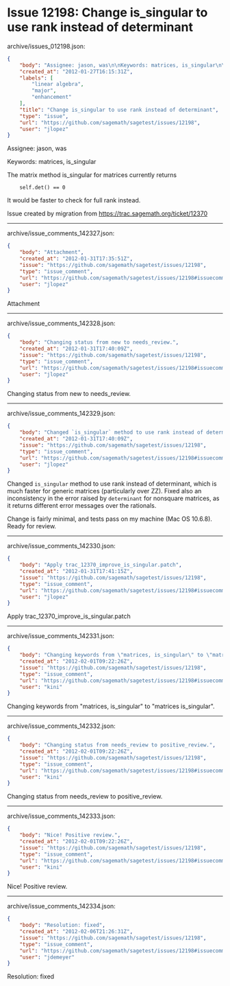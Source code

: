 # Issue 12198: Change is_singular to use rank instead of determinant

archive/issues_012198.json:
```json
{
    "body": "Assignee: jason, was\n\nKeywords: matrices, is_singular\n\nThe matrix method is_singular for matrices currently returns\n\n\n```\n    self.det() == 0\n```\n\n\nIt would be faster to check for full rank instead.\n\nIssue created by migration from https://trac.sagemath.org/ticket/12370\n\n",
    "created_at": "2012-01-27T16:15:31Z",
    "labels": [
        "linear algebra",
        "major",
        "enhancement"
    ],
    "title": "Change is_singular to use rank instead of determinant",
    "type": "issue",
    "url": "https://github.com/sagemath/sagetest/issues/12198",
    "user": "jlopez"
}
```
Assignee: jason, was

Keywords: matrices, is_singular

The matrix method is_singular for matrices currently returns


```
    self.det() == 0
```


It would be faster to check for full rank instead.

Issue created by migration from https://trac.sagemath.org/ticket/12370





---

archive/issue_comments_142327.json:
```json
{
    "body": "Attachment",
    "created_at": "2012-01-31T17:35:51Z",
    "issue": "https://github.com/sagemath/sagetest/issues/12198",
    "type": "issue_comment",
    "url": "https://github.com/sagemath/sagetest/issues/12198#issuecomment-142327",
    "user": "jlopez"
}
```

Attachment



---

archive/issue_comments_142328.json:
```json
{
    "body": "Changing status from new to needs_review.",
    "created_at": "2012-01-31T17:40:09Z",
    "issue": "https://github.com/sagemath/sagetest/issues/12198",
    "type": "issue_comment",
    "url": "https://github.com/sagemath/sagetest/issues/12198#issuecomment-142328",
    "user": "jlopez"
}
```

Changing status from new to needs_review.



---

archive/issue_comments_142329.json:
```json
{
    "body": "Changed `is_singular` method to use rank instead of determinant, which is much faster for generic matrices (particularly over ZZ). Fixed also an inconsistency in the error raised by `determinant` for nonsquare matrices, as it returns different error messages over the rationals.\n\nChange is fairly minimal, and tests pass on my machine (Mac OS 10.6.8). Ready for review.",
    "created_at": "2012-01-31T17:40:09Z",
    "issue": "https://github.com/sagemath/sagetest/issues/12198",
    "type": "issue_comment",
    "url": "https://github.com/sagemath/sagetest/issues/12198#issuecomment-142329",
    "user": "jlopez"
}
```

Changed `is_singular` method to use rank instead of determinant, which is much faster for generic matrices (particularly over ZZ). Fixed also an inconsistency in the error raised by `determinant` for nonsquare matrices, as it returns different error messages over the rationals.

Change is fairly minimal, and tests pass on my machine (Mac OS 10.6.8). Ready for review.



---

archive/issue_comments_142330.json:
```json
{
    "body": "Apply trac_12370_improve_is_singular.patch",
    "created_at": "2012-01-31T17:41:15Z",
    "issue": "https://github.com/sagemath/sagetest/issues/12198",
    "type": "issue_comment",
    "url": "https://github.com/sagemath/sagetest/issues/12198#issuecomment-142330",
    "user": "jlopez"
}
```

Apply trac_12370_improve_is_singular.patch



---

archive/issue_comments_142331.json:
```json
{
    "body": "Changing keywords from \"matrices, is_singular\" to \"matrices is_singular\".",
    "created_at": "2012-02-01T09:22:26Z",
    "issue": "https://github.com/sagemath/sagetest/issues/12198",
    "type": "issue_comment",
    "url": "https://github.com/sagemath/sagetest/issues/12198#issuecomment-142331",
    "user": "kini"
}
```

Changing keywords from "matrices, is_singular" to "matrices is_singular".



---

archive/issue_comments_142332.json:
```json
{
    "body": "Changing status from needs_review to positive_review.",
    "created_at": "2012-02-01T09:22:26Z",
    "issue": "https://github.com/sagemath/sagetest/issues/12198",
    "type": "issue_comment",
    "url": "https://github.com/sagemath/sagetest/issues/12198#issuecomment-142332",
    "user": "kini"
}
```

Changing status from needs_review to positive_review.



---

archive/issue_comments_142333.json:
```json
{
    "body": "Nice! Positive review.",
    "created_at": "2012-02-01T09:22:26Z",
    "issue": "https://github.com/sagemath/sagetest/issues/12198",
    "type": "issue_comment",
    "url": "https://github.com/sagemath/sagetest/issues/12198#issuecomment-142333",
    "user": "kini"
}
```

Nice! Positive review.



---

archive/issue_comments_142334.json:
```json
{
    "body": "Resolution: fixed",
    "created_at": "2012-02-06T21:26:31Z",
    "issue": "https://github.com/sagemath/sagetest/issues/12198",
    "type": "issue_comment",
    "url": "https://github.com/sagemath/sagetest/issues/12198#issuecomment-142334",
    "user": "jdemeyer"
}
```

Resolution: fixed
